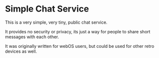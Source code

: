 # Simple Chat Service

This is a very simple, very tiny, public chat service.

It provides no security or privacy, its just a way for people to share short messages with each other.

It was originally written for webOS users, but could be used for other retro devices as well.